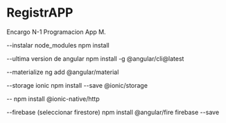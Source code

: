 # RegistrAPP
Encargo N-1 Programacion App M.

--instalar node_modules
npm install

--ultima version de angular
npm install -g @angular/cli@latest

--materialize
ng add @angular/material

--storage ionic
npm install --save @ionic/storage

--
npm install @ionic-native/http

--firebase (seleccionar firestore)
npm install @angular/fire firebase --save
